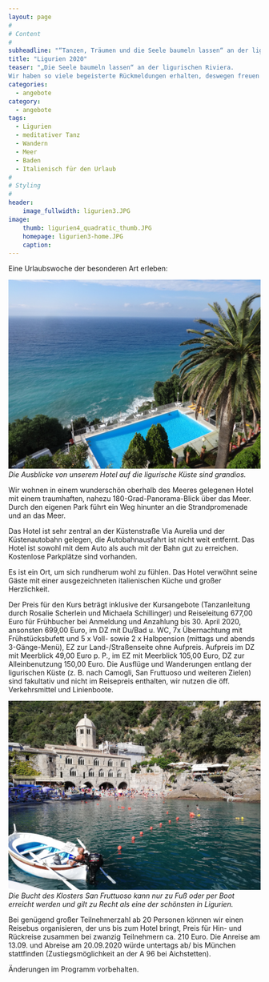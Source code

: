 ```yaml
---
layout: page
#
# Content
#
subheadline: "“Tanzen, Träumen und die Seele baumeln lassen“ an der ligurischen Riviera vom 13. bis 20. September 2020"
title: "Ligurien 2020"
teaser: "„Die Seele baumeln lassen“ an der ligurischen Riviera.  
Wir haben so viele begeisterte Rückmeldungen erhalten, deswegen freuen wir uns schon wieder auf unsere nächste Ligurienreise mit meditativem Tanzen, Qi Gong, Singen, Baden, Wandern und Italienisch für den Urlaub lernen"
categories:
  - angebote
category:
  - angebote
tags:
  - Ligurien
  - meditativer Tanz
  - Wandern
  - Meer
  - Baden
  - Italienisch für den Urlaub
#
# Styling
#
header:
    image_fullwidth: ligurien3.JPG
image:
    thumb: ligurien4_quadratic_thumb.JPG
    homepage: ligurien3-home.JPG
    caption:
---
```


Eine Urlaubswoche der besonderen Art erleben:

![Die Ausblicke von unserem Hotel auf die ligurische Küste sind grandios.](/images/Ligurien15.JPG)
*Die Ausblicke von unserem Hotel auf die ligurische Küste sind grandios.*

Wir wohnen in einem wunderschön oberhalb des Meeres gelegenen Hotel mit einem traumhaften, nahezu 180-Grad-Panorama-Blick über das Meer. Durch den eigenen Park führt ein Weg hinunter an die Strandpromenade und an das Meer.

Das Hotel ist sehr zentral an der Küstenstraße Via Aurelia und der Küstenautobahn gelegen, die Autobahnausfahrt ist nicht weit entfernt. Das Hotel ist sowohl mit dem Auto als auch mit der Bahn gut zu erreichen. Kostenlose Parkplätze sind vorhanden.

Es ist ein Ort, um sich rundherum wohl zu fühlen. Das Hotel verwöhnt seine Gäste mit einer ausgezeichneten italienischen Küche und großer Herzlichkeit.

Der Preis für den Kurs beträgt inklusive der Kursangebote (Tanzanleitung durch Rosalie Scherlein und Michaela Schillinger) und Reiseleitung 677,00 Euro für Frühbucher bei Anmeldung und Anzahlung bis 30.
April 2020, ansonsten 699,00 Euro, im DZ mit Du/Bad u. WC, 7x Übernachtung mit Frühstücksbufett und 5 x Voll- sowie 2 x Halbpension (mittags und abends 3-Gänge-Menü), EZ zur Land-/Straßenseite ohne Aufpreis.
Aufpreis im DZ mit Meerblick 49,00 Euro p. P., im EZ mit Meerblick 105,00 Euro, DZ zur Alleinbenutzung 150,00 Euro. Die Ausflüge und Wanderungen entlang der ligurischen Küste (z. B. nach Camogli, San Fruttuoso und weiteren Zielen) sind fakultativ und nicht im Reisepreis enthalten, wir nutzen die öff. Verkehrsmittel und Linienboote.

![Die Bucht des Klosters San Fruttuoso kann nur zu Fuß oder per Boot erreicht werden und gilt zu Recht als eine der schönsten in Ligurien.](/images/Ligurien16.JPG)
*Die Bucht des Klosters San Fruttuoso kann nur zu Fuß oder per Boot erreicht werden und gilt zu Recht als eine der schönsten in Ligurien.*

Bei genügend großer Teilnehmerzahl ab 20 Personen können wir einen Reisebus organisieren, der uns bis zum Hotel bringt, Preis für Hin- und Rückreise zusammen bei zwanzig Teilnehmern ca. 210 Euro. Die Anreise am 13.09. und Abreise am 20.09.2020 würde untertags ab/ bis München stattfinden (Zustiegsmöglichkeit an der A 96 bei Aichstetten).

Änderungen im Programm vorbehalten.

